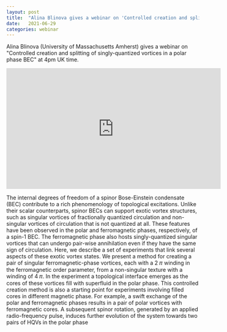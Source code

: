 ```yaml
---
layout: post
title:  "Alina Blinova gives a webinar on 'Controlled creation and splitting of singly-quantized vortices in a polar phase BEC' at 4pm UK time"
date:   2021-06-29
categories: webinar
---
```

Alina Blinova (University of Massachusetts Amherst) gives a webinar on "Controlled creation and splitting of singly-quantized vortices in a polar phase BEC" at 4pm UK time.

<iframe width="560" height="315" src="https://www.youtube.com/embed/VzQFYiNh42s" title="YouTube video player" frameborder="0" allow="accelerometer; autoplay; clipboard-write; encrypted-media; gyroscope; picture-in-picture" allowfullscreen></iframe>

The internal degrees of freedom of a spinor Bose-Einstein condensate (BEC) contribute to a rich phenomenology of topological excitations. Unlike their scalar counterparts, spinor BECs can support exotic vortex structures, such as singular vortices of fractionally quantized circulation and non-singular vortices of circulation that is not quantized at all. These features have been observed in the polar and ferromagnetic phases, respectively, of a spin-1 BEC. The ferromagnetic phase also hosts singly-quantized singular vortices that can undergo pair-wise annihilation even if they have the same sign of circulation. Here, we describe a set of experiments that link several aspects of these exotic vortex states. We present a method for creating a pair of singular ferromagnetic-phase vortices, each with a 2 𝜋 winding in the ferromagnetic order parameter, from a non-singular texture with a winding of 4 𝜋. In the experiment a topological interface emerges as the cores of these vortices fill with superfluid in the polar phase. This controlled creation method is also a starting point for experiments involving filled cores in different magnetic phase. For example, a swift exchange of the polar and ferromagnetic phases results in a pair of polar vortices with ferromagnetic cores. A subsequent spinor rotation, generated by an applied radio-frequency pulse, induces further evolution of the system towards two pairs of HQVs in the polar phase
